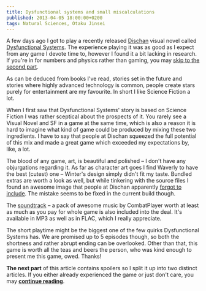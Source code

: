 ```yaml
---
title: Dysfunctional systems and small miscalculations
published: 2013-04-05 18:00:00+0200
tags: Natural Sciences, Otaku Jinsei
---
```


A few days ago I got to play a recently released [Dischan][dischan] visual
novel called [Dysfunctional Systems][dyssys]. The experience playing it was as
good as I expect from any game I devote time to, however I found it a bit
lacking in research. If you're in for numbers and physics rather than gaming,
you may [skip to the second part][cont].

[dischan]: https://dischan.org/
[dyssys]: https://dischan.org/store/product.php?productID=8

As can be deduced from books I've read, stories set in the future and stories
where highly advanced technology is common, people create stars purely for
entertainment are my favourite. In short I like Science Fiction a lot.

When I first saw that Dysfunctional Systems' story is based on Science Fiction
I was rather sceptical about the prospects of it. You rarely see a Visual Novel
and SF in a game at the same time, which is also a reason it is hard to imagine
what kind of game could be produced by mixing these two ingredients. I have to
say that people at Dischan squeezed the full potential of this mix and made a
great game which exceeded my expectations by, like, a lot.

The blood of any game, art, is beautiful and polished – I don't have any
objurgations regarding it. As far as character art goes I find Waverly to have
the best (cutest) one – Winter's design simply didn't fit my taste. Bundled
extras are worth a look as well, but while tinkering with the source files
I found an awesome image that people at Dischan apparently [forgot to
include][forgotten_image]. The mistake seems to be fixed in the current build
though.

The [soundtrack][strack] – a pack of awesome music by CombatPlayer worth at
least as much as you pay for whole game is also included into the deal. It's
available in MP3 as well as in FLAC, which I really appreciate.

The short playtime might be the biggest one of the few quirks Dysfunctional
Systems has. We are promised up to 5 episodes though, so both the shortness and
rather abrupt ending can be overlooked. Other than that, this game is worth all
the teas and beers the person, who was kind enough to present me this game,
owed. Thanks!

**The next part** of this article contains spoilers so I split it up into two
distinct articles. If you either already experienced the game or just don't
care, you may [**continue reading**][cont].

[cont]: /entries/h/dysfunctional-systems-2.html
[strack]: https://musicbrainz.org/release/e03cb80f-d4ae-4a1d-8f72-e5715231aafe
[forgotten_image]: http://dischan.org/forum/viewforum.php?c=3&f=8&t=1690
